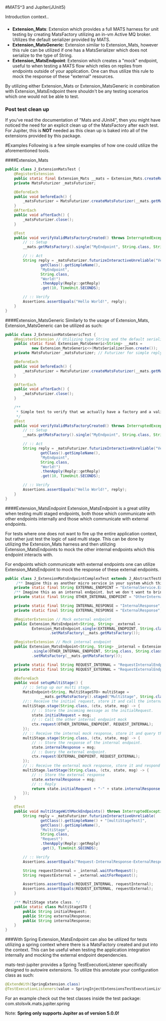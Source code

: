 #MATS^3 and Jupiter(JUnit5)

Introduction context..

### 
* **Extension_Mats**: Extension which provides a full MATS harness for unit testing by creating MatsFactory utilizing an
in-vm Active MQ broker. Utilizes the default serializer provided by MATS.
* **Extension_MatsGeneric**: Extension similar to Extension_Mats, however this rule can be utilized if one has a MatsSerializer
which does not serialize to the type of String.
* **Extension_MatsEndpoint**: Extension which creates a "mock" endpoint, useful to when testing a MATS flow which relies on
replies from endpoints outside of your application. One can thus utilize this rule to mock the response of these 
"external" resources.

By utilizing either Extension_Mats or Extension_MatsGeneric in combination with Extension_MatsEndpoint there shouldn't 
be any testing scenarios which one would not be able to test. 

### Post test clean up
If you've read the documentation of "Mats and JUnit4", then you might have noticed the need for an explicit clean up of the
MatsFactory after each test. For Jupiter, this is **NOT** needed as this clean up is baked into all of
the extensions provided by this package.

#Examples
Following is a few simple examples of how one could utilize the aforementioned tools.

####Extension_Mats

```java
public class J_ExtensionMatsTest {
    @RegisterExtension
    public static final Extension_Mats __mats = Extension_Mats.createRule();
    private MatsFuturizer _matsFuturizer;

    @BeforeEach
    public void beforeEach() {
        _matsFuturizer = MatsFuturizer.createMatsFuturizer(__mats.getMatsFactory(), this.getClass().getSimpleName());
    }
    @AfterEach
    public void afterEach() {
        _matsFuturizer.close();
    }

    @Test
    public void verifyValidMatsFactoryCreated() throws InterruptedException, ExecutionException, TimeoutException {
        // :: Setup
        __mats.getMatsFactory().single("MyEndpoint", String.class, String.class, (ctx, msg) -> "Hello " + msg);

        // :: Act
        String reply = _matsFuturizer.futurizeInteractiveUnreliable("VerifyValidMatsFactory",
                getClass().getSimpleName(),
                "MyEndpoint",
                String.class,
                "World!")
                .thenApply(Reply::getReply)
                .get(10, TimeUnit.SECONDS);

        // :: Verify
        Assertions.assertEquals("Hello World!", reply);
    }
}
```
####Extension_MatsGeneric
Similarly to the usage of Extension_Mats, Extension_MatsGeneric can be utilized as such:
```java
public class J_ExtensionMatsGenericTest {
    @RegisterExtension // Utilizing type String and the default serializer, simply because I did not have another serializer implemented.
    public static final Extension_MatsGeneric<String> __mats =
            new Extension_MatsGeneric<>(MatsSerializerJson.create());
    private MatsFuturizer _matsFuturizer; // Futurizer for simple reply/request.

    @BeforeEach
    public void beforeEach() {
        _matsFuturizer = MatsFuturizer.createMatsFuturizer(__mats.getMatsFactory(), this.getClass().getSimpleName());
    }

    @AfterEach
    public void afterEach() {
        _matsFuturizer.close();
    }

    /**
     * Simple test to verify that we actually have a factory and a valid broker.
     */
    @Test
    public void verifyValidMatsFactoryCreated() throws InterruptedException, ExecutionException, TimeoutException {
        // :: Setup
        __mats.getMatsFactory().single("MyEndpoint", String.class, String.class, (ctx, msg) -> "Hello " + msg);

        // :: Act
        String reply = _matsFuturizer.futurizeInteractiveUnreliable("VerifyValidMatsFactory",
                getClass().getSimpleName(),
                "MyEndpoint",
                String.class,
                "World!")
                .thenApply(Reply::getReply)
                .get(10, TimeUnit.SECONDS);

        // :: Verify
        Assertions.assertEquals("Hello World!", reply);
    }
}
```

####Extension_MatsEndpoint
Extension_MatsEndpoint is a great utility when testing multi staged endpoints, both those which communicate with other
endpoints internally and those which communicate with external endpoints.

For tests where one does not want to fire up the entire application context, but rather just test the
logic of said multi stage. This can be done by utilizing the Extension_Mats harness and then utilizing Extension_MatsEndpoints
to mock the other internal endpoints which this endpoint interacts with.

For endpoints which communicate with external endpoints one can utilize Extension_MatsEndpoint to mock the response of these
external endpoints.

```java
public class J_ExtensionMatsEndpointComplexTest extends J_AbstractTestBase {
     /** Imagine this as another micro service in your system which this multistage communicates with. */
    private static final String EXTERNAL_ENDPOINT = "ExternalService.ExternalHello";
    /** Imagine this as an internal endpoint, but we don't want to bring up the class which contains it. */
    private static final String OTHER_INTERNAL_ENDPOINT = "OtherInternal.OtherHello";

    private static final String INTERNAL_RESPONSE = "InternalResponse";
    private static final String EXTERNAL_RESPONSE = "ExternalResponse";

    @RegisterExtension // Mock external endpoint
    public Extension_MatsEndpoint<String, String> _external =
            Extension_MatsEndpoint.single(EXTERNAL_ENDPOINT, String.class, String.class, (ctx, msg) -> EXTERNAL_RESPONSE)
                    .setMatsFactory(__mats.getMatsFactory());

    @RegisterExtension // Mock internal endpoint
    public Extension_MatsEndpoint<String, String> _internal = Extension_MatsEndpoint
            .single(OTHER_INTERNAL_ENDPOINT, String.class, String.class, (ctx, msg) -> INTERNAL_RESPONSE)
            .setMatsFactory(__mats.getMatsFactory());

    private static final String REQUEST_INTERNAL = "RequestInternalEndpoint";
    private static final String REQUEST_EXTERNAL = "RequestExternalEndpoint";

    @BeforeEach
    public void setupMultiStage() {
        // :: Setup up our multi stage.
        MatsEndpoint<String, MultiStageSTO> multiStage =
                __mats.getMatsFactory().staged("MultiStage", String.class, MultiStageSTO.class);
        //:: Receive the initial request, store it and call the internal mock.
        multiStage.stage(String.class, (ctx, state, msg) -> {
            // :: Store the incoming message as the initialRequest.
            state.initialRequest = msg;
            // :: Call the other internal endpoint mock
            ctx.request(OTHER_INTERNAL_ENDPOINT, REQUEST_INTERNAL);
        });
        // :: Receive the internal mock response, store it and query the external mock endpoint.
        multiStage.stage(String.class, (ctx, state, msg) -> {
            // :: Store the response of the internal endpoint.
            state.internalResponse = msg;
            // :: Query the external endpoint.
            ctx.request(EXTERNAL_ENDPOINT, REQUEST_EXTERNAL);
        });
        // :: Receive the external mock response, store it and respond to the initial request.
        multiStage.lastStage(String.class, (ctx, state, msg) -> {
            // :: Store the external response
            state.externalResponse = msg;
            // :: Reply
            return state.initialRequest + "-" + state.internalResponse + "-" + msg;
        });
    }

    @Test
    public void multiStageWithMockEndpoints() throws InterruptedException, ExecutionException, TimeoutException {
        String reply = _matsFuturizer.futurizeInteractiveUnreliable(
                getClass().getSimpleName() + "[multiStageTest]",
                getClass().getSimpleName(),
                "MultiStage",
                String.class,
                "Request")
                .thenApply(Reply::getReply)
                .get(3, TimeUnit.SECONDS);

        // :: Verify
        Assertions.assertEquals("Request-InternalResponse-ExternalResponse", reply);

        String requestInternal = _internal.waitForRequest();
        String requestExternal = _external.waitForRequest();

        Assertions.assertEquals(REQUEST_INTERNAL, requestInternal);
        Assertions.assertEquals(REQUEST_EXTERNAL, requestExternal);
    }

    /** MultiStage state class. */
    public static class MultiStageSTO {
        public String initialRequest;
        public String externalResponse;
        public String internalResponse;
    }
}
```

###With Spring
Extension_MatsEndpoint can also be utilized for tests utilizing a spring context where there is a MatsFactory created and put
into the context. This can be useful when testing the application integration internally and mocking the external 
endpoint dependencies.

mats-test-jupiter provides a Spring TestExecutionListener specifically designed to autowire extensions. To utilize this
annotate your configuration class as such:
```java
@ExtendWith(SpringExtension.class)
@TestExecutionListeners(value = SpringInjectExtensionsTestExecutionListener.class, mergeMode = MergeMode.MERGE_WITH_DEFAULTS)
```
For an example check out the test classes inside the test package: com.stolsvik.mats.jupiter.spring

Note: **Spring only supports Jupiter as of version 5.0.0!**